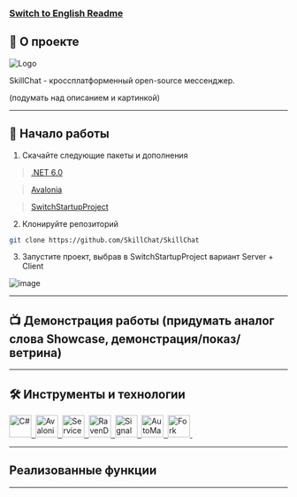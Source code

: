 ### [Switch to English Readme](README.EN.md)
## 📖 О проекте 

![Logo](https://user-images.githubusercontent.com/61462657/171970177-ef4aa4e0-33ae-4a27-a791-c5adb68f53e5.svg)

SkillChat - кроссплатформенный open-source мессенджер. 

(подумать над описанием и картинкой)

---
## 🚀 Начало работы
1. Скачайте следующие пакеты и дополнения
> [.NET 6.0](https://dotnet.microsoft.com/en-us/download/dotnet/6.0)

> [Avalonia](https://marketplace.visualstudio.com/items?itemName=AvaloniaTeam.AvaloniaforVisualStudio)

> [SwitchStartupProject](https://marketplace.visualstudio.com/items?itemName=vs-publisher-141975.SwitchStartupProjectForVS2019)

2. Клонируйте репозиторий
```sh
git clone https://github.com/SkillChat/SkillChat
```
3. Запустите проект, выбрав в SwitchStartupProject вариант Server + Client

![image](https://user-images.githubusercontent.com/61462657/172032136-95d55f65-8451-4fce-b46c-ea0da859006f.png)

---
## 📺 Демонстрация работы (придумать аналог слова Showcase, демонстрация/показ/ветрина)
---
## 🛠️ Инструменты и технологии
<div>
    <a href="https://docs.microsoft.com/ru-ru/dotnet/" target="_blank">
      <img src="https://user-images.githubusercontent.com/61462657/171970442-3c60c757-6df1-4d2f-8d20-200e1f2d4448.svg"  title="C#" alt="С#" width="40" height="40"/>&nbsp;
    </a>
    <a href="https://avaloniaui.net/" target="_blank">
  <img src="https://user-images.githubusercontent.com/61462657/171970443-06d06ff4-6830-49e7-8d64-df37a3f47205.svg" title="AvaloniaUi" alt="AvaloniaUi" width="40" height="40"/>&nbsp;
    </a>
      <a href="https://servicestack.net/" target="_blank">
  <img src="https://user-images.githubusercontent.com/61462657/171977777-19c0bffc-48ae-4731-a437-850fccab2bd0.png" title="ServiceStack" alt="ServiceStack" width="40" height="40"/>&nbsp;
    </a>
      <a href="https://ravendb.net/" target="_blank">
  <img src="https://user-images.githubusercontent.com/61462657/171979984-bbd27329-e2ee-4883-94b2-695f1935762a.png" title="RavenDB" alt="RavenDB" width="40" height="40"/>&nbsp;
    </a>
      <a href="https://github.com/SignalR/SignalR" target="_blank">
 <img src="https://user-images.githubusercontent.com/61462657/171978461-101570ee-f828-478d-b132-cb5601a9c0a9.png" title="SignalR" alt="SignalR" width="40" height="40"/>&nbsp;   
    </a>
      <a href="https://automapper.org/" target="_blank">
  <img src="https://user-images.githubusercontent.com/61462657/171980547-0b97aec8-7e04-49e1-b6b5-8905651249b3.png" title="AutoMapper" alt="AutoMapper" width="40" height="40"/>&nbsp;
    </a>
      <a href="https://git-fork.com/" target="_blank">
  <img src="https://user-images.githubusercontent.com/61462657/171970531-0db95712-9b69-4b47-8240-f70cd613e0e4.png" title="Fork" alt="Fork" width="40" height="40"/>&nbsp;
    </a>
</div>

---
 ## Реализованные функции
---
